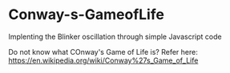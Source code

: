 # Conway-s-GameofLife

Implenting the Blinker oscillation through simple Javascript code

Do not know what COnway's Game of Life is?
Refer here:
https://en.wikipedia.org/wiki/Conway%27s_Game_of_Life
